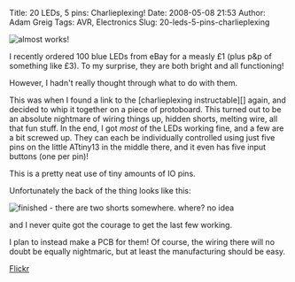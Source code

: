 Title: 20 LEDs, 5 pins: Charlieplexing!
Date: 2008-05-08 21:53
Author: Adam Greig
Tags: AVR, Electronics
Slug: 20-leds-5-pins-charlieplexing

![almost works!](http://static.flickr.com/2414/2435299668_3eb69d7bf5_m.jpg)

I recently ordered 100 blue LEDs from eBay for a measly £1 (plus p&p of
something like £3). To my surprise, they are both bright and all
functioning!

However, I hadn't really thought through what to do with them.

This was when I found a link to the [charlieplexing instructable][]
again, and decided to whip it together on a piece of protoboard. This
turned out to be an absolute nightmare of wiring things up, hidden
shorts, melting wire, all that fun stuff. In the end, I got *most* of
the LEDs working fine, and a few are a bit screwed up. They can each be
individually controlled using just five pins on the little ATtiny13 in
the middle there, and it even has five input buttons (one per pin)!

This is a pretty neat use of tiny amounts of IO pins.

Unfortunately the back of the thing looks like this:

![finished - there are two shorts somewhere. where? no idea](http://static.flickr.com/2114/2432745328_d7e6117b05_m.jpg)

and I never quite got the courage to get the last few working.

I plan to instead make a PCB for them! Of course, the wiring there will
no doubt be equally nightmaric, but at least the manufacturing should be
easy.

[Flickr](http://www.flickr.com/photos/7320302@N07/2432745328/)

  [almost works!]: http://static.flickr.com/2414/2435299668_3eb69d7bf5_m.jpg

